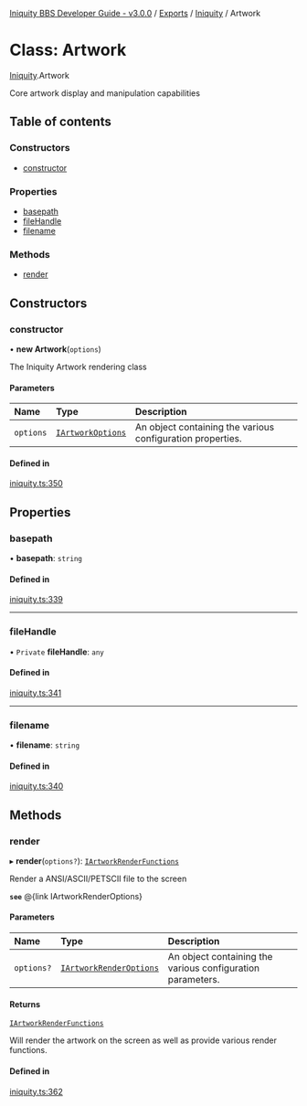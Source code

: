 [Iniquity BBS Developer Guide - v3.0.0](../README.md) / [Exports](../modules.md) / [Iniquity](../modules/Iniquity.md) / Artwork

# Class: Artwork

[Iniquity](../modules/Iniquity.md).Artwork

Core artwork display and manipulation capabilities

## Table of contents

### Constructors

- [constructor](Iniquity.Artwork.md#constructor)

### Properties

- [basepath](Iniquity.Artwork.md#basepath)
- [fileHandle](Iniquity.Artwork.md#filehandle)
- [filename](Iniquity.Artwork.md#filename)

### Methods

- [render](Iniquity.Artwork.md#render)

## Constructors

### constructor

• **new Artwork**(`options`)

The Iniquity Artwork rendering class

#### Parameters

| Name | Type | Description |
| :------ | :------ | :------ |
| `options` | [`IArtworkOptions`](../interfaces/Iniquity.IArtworkOptions.md) | An object containing the various configuration properties. |

#### Defined in

[iniquity.ts:350](https://github.com/iniquitybbs/iniquity/blob/edf0e91/packages/core/src/iniquity.ts#L350)

## Properties

### basepath

• **basepath**: `string`

#### Defined in

[iniquity.ts:339](https://github.com/iniquitybbs/iniquity/blob/edf0e91/packages/core/src/iniquity.ts#L339)

___

### fileHandle

• `Private` **fileHandle**: `any`

#### Defined in

[iniquity.ts:341](https://github.com/iniquitybbs/iniquity/blob/edf0e91/packages/core/src/iniquity.ts#L341)

___

### filename

• **filename**: `string`

#### Defined in

[iniquity.ts:340](https://github.com/iniquitybbs/iniquity/blob/edf0e91/packages/core/src/iniquity.ts#L340)

## Methods

### render

▸ **render**(`options?`): [`IArtworkRenderFunctions`](../interfaces/Iniquity.IArtworkRenderFunctions.md)

Render a ANSI/ASCII/PETSCII file to the screen

**`see`** @{link IArtworkRenderOptions}

#### Parameters

| Name | Type | Description |
| :------ | :------ | :------ |
| `options?` | [`IArtworkRenderOptions`](../interfaces/Iniquity.IArtworkRenderOptions.md) | An object containing the various configuration parameters. |

#### Returns

[`IArtworkRenderFunctions`](../interfaces/Iniquity.IArtworkRenderFunctions.md)

Will render the artwork on the screen as well as provide various render functions.

#### Defined in

[iniquity.ts:362](https://github.com/iniquitybbs/iniquity/blob/edf0e91/packages/core/src/iniquity.ts#L362)

